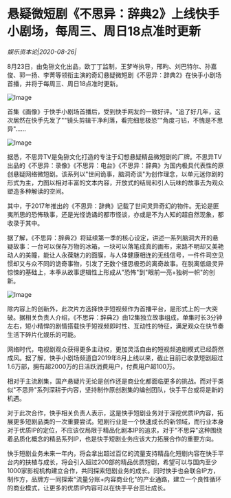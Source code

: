 # 悬疑微短剧《不思异：辞典2》上线快手小剧场，每周三、周日18点准时更新

*娱乐资本论|2020-08-26|*

8月23日，由兔狲文化出品，欧丁丁监制，王梦岑执导，邢昀、刘巴特尔、孙嘉俊、郭一扬、李菁等领衔主演的奇幻悬疑微短剧《不思异：辞典2》在快手小剧场首播，并将于每周三、周日18点准时更新。

![Image](https://p3.pstatp.com/large/pgc-image/7d48d05273414efb956073b8efc77b42)

首集《画像》于快手小剧场首播后，受到快手网友的一致好评。"追了好几年，这次居然在快手先发了""镜头剪辑干净利落，看完细思极恐""角度刁钻，不愧是不思异"......

![Image](https://p3.pstatp.com/large/pgc-image/2d9bffa1fe4c4d19aea40e2d472e5f46)

据悉，不思异TV是兔狲文化打造的专注于幻想悬疑精品微短剧的厂牌。不思异TV出品的《不思异：录像》《不思异：电台》《不思异：辞典》为国内极具代表性的原创悬疑网络微短剧。该系列以"世间诡事，脑洞奇谈"为创作理念，以单元迷你剧的形式为主，力图以相对丰富的文本内容，开放式的结局和引人玩味的故事去为观众塑造多种解读的空间。

其中，于2017年推出的《不思异：辞典》记载了世间灵异奇幻的物件。无论是匪夷所思的恐怖轶事，还是光怪诡谲的都市怪谈，亦或是不为人知的超自然现象，都收录于其中。

据了解，《不思异：辞典2》将延续第一季的核心设定，讲述一系列脑洞大开的悬疑故事：一台可以保存万物的冰箱，一块可以落笔成真的画布，来路不明却又美艳动人的美瞳，能让人永葆魅力的面膜，与人体健康相连的无线信号，一件件司空见惯却又与众不同的诡奇事物，引发了无数个细思极恐的离奇故事。在脱离低级灵异惊悚的基础上，本季从故事逻辑性上形成从"恐怖"到"眼前一亮+独树一帜"的创新。

![Image](https://p3.pstatp.com/large/pgc-image/e000607ca5d241a5b627f83d70407573)

除内容上的创新外，此次片方选择快手短视频作为首播平台，是形式上的一大突破。据相关负责人介绍，《不思异：辞典2》由12集独立故事组成，单集时长3分钟左右，短小精悍的剧情搭载快手短视频即时性、互动性的特征，满足观众在快节奏生活下碎片化娱乐的可能。

网络时代，电视剧观众获得更多主动权，更加灵活自由的短视频追剧模式已经蔚然成风。据了解，快手小剧场频道自2019年8月上线以来，截止目前已收录短剧超过1.6万部，拥有超2000万的日活跃消费用户，付费用户超100万。

相对于主流剧集，国产悬疑片无论是创作还是商业化都面临更多的挑战。而对于类似"不思异"系列深耕于内容，坚持制作原创剧集的编创团队，快手平台或将是新的机遇。

对于此次合作，快手相关负责人表示，这是快手短剧业务对于深挖优质IP内容，拓展更多短剧品类的一次重要尝试。短剧行业是一个快速成长的新领域，而行业本身对于优质IP的定位，不应该仅局限于精品化剧本IP的追求，对于"不思异"这种围绕着品质化概念的精品系列IP，也是快手短剧业务应该大力拓展合作的重要方向。

快手短剧业务未来一年内，将会拿出超过百亿的流量支持精品化短剧内容在快手平台内的扶植与成长，将会引入超过200部的精品优质短剧，希望可以与国内至少1000家影视机构建立合作，共同探索短剧业务的成长。同时快手也会联合IP方，制作方，品牌方一同探索"流量分账+内容商业化"的产业通路，建立一个良性循环的商业模式，让更多的优质IP内容可以在快手平台茁壮成长。

